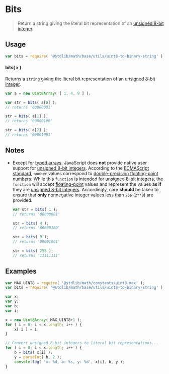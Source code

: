 Bits
===
> Return a string giving the literal bit representation of an [unsigned 8-bit integer][integer].


<!-- <usage> -->
## Usage

``` javascript
var bits = require( '@stdlib/math/base/utils/uint8-to-binary-string' );
```

#### bits( x )

Returns a `string` giving the literal bit representation of an [unsigned 8-bit integer][integer].

``` javascript
var a = new Uint8Array( [ 1, 4, 9 ] );

var str = bits( a[0] );
// returns '00000001'

str = bits( a[1] );
// returns '00000100'

str = bits( a[2] );
// returns '00001001'
```
<!-- </usage> -->

<!-- <notes> -->
## Notes

* 	Except for [typed arrays][typed-arrays], JavaScript does __not__ provide native user support for [unsigned 8-bit integers][integer]. According to the [ECMAScript standard][ecma-262], `number` values correspond to [double-precision floating-point numbers][ieee754]. While this `function` is intended for [unsigned 8-bit integers][integer], the `function` will accept [floating-point][ieee754] values and represent the values __as if__ they are [unsigned 8-bit integers][integer]. Accordingly, care __should__ be taken to ensure that __only__ nonnegative integer values less than `256` (`2**8`) are provided.

	``` javascript
	var str = bits( 1 );
	// returns '00000001'

	str = bits( 4 );
	// returns '00000100'

	str = bits( 9 );
	// returns '00001001'

	str = bits( 255 );
	// returns '11111111'
	```
<!-- </notes> -->

<!-- <examples> -->
## Examples

``` javascript
var MAX_UINT8 = require( '@stdlib/math/constants/uint8-max' );
var bits = require( '@stdlib/math/base/utils/uint8-to-binary-string' );

var x;
var y;
var b;
var i;

x = new Uint8Array( MAX_UINT8+1 );
for ( i = 0; i < x.length; i++ ) {
	x[ i ] = i;
}

// Convert unsigned 8-bit integers to literal bit representations...
for ( i = 0; i < x.length; i++ ) {
	b = bits( x[i] );
	y = parseInt( b, 2 );
	console.log( 'x: %d, b: %s, y: %d', x[i], b, y );
}
```
<!-- </examples> -->

<!-- <links> -->
[integer]: https://en.wikipedia.org/wiki/Integer_(computer_science)
[typed-arrays]: https://developer.mozilla.org/en-US/docs/Web/JavaScript/Typed_arrays
[ecma-262]: http://www.ecma-international.org/ecma-262/5.1/#sec-4.3.19
[ieee754]: https://en.wikipedia.org/wiki/IEEE_754-1985
<!-- </links> -->
